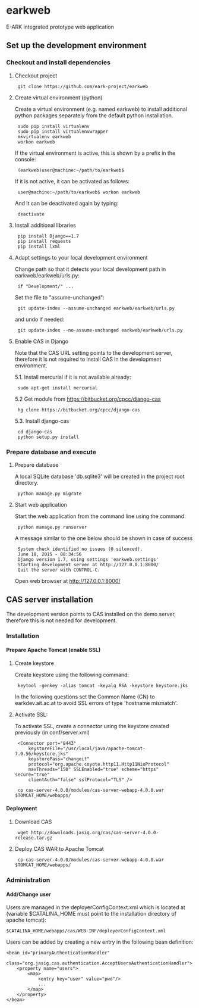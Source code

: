# earkweb
E-ARK integrated prototype web application

## Set up the development environment

### Checkout and install dependencies

1. Checkout project

        git clone https://github.com/eark-project/earkweb

2. Create virtual environment (python)

    Create a virtual environment (e.g. named earkweb) to install additional python packages separately from the default python installation.

        sudo pip install virtualenv
        sudo pip install virtualenvwrapper
        mkvirtualenv earkweb
        workon earkweb
        
    If the virtual environment is active, this is shown by a prefix in the console:
    
        (earkweb)user@machine:~/path/to/earkweb$
        
    If it is not active, it can be activated as follows:
    
        user@machine:~/path/to/earkweb$ workon earkweb

    And it can be deactivated again by typing:
    
        deactivate

3. Install additional libraries

        pip install Django==1.7
        pip install requests
        pip install lxml

4. Adapt settings to your local development environment

    Change path so that it detects your local development path in earkweb/earkweb/urls.py:
    
        if "Development/" ...
    
    Set the file to "assume-unchanged":
    
        git update-index --assume-unchanged earkweb/earkweb/urls.py
    
    and undo if needed:
    
        git update-index --no-assume-unchanged earkweb/earkweb/urls.py

5. Enable CAS in Django

    Note that the CAS URL setting points to the development server, therefore it is not required
    to install CAS in the development environment.

    5.1. Install mercurial if it is not available already:

        sudo apt-get install mercurial

    5.2 Get module from https://bitbucket.org/cpcc/django-cas

        hg clone https://bitbucket.org/cpcc/django-cas
    
    5.3. Install django-cas

        cd django-cas
        python setup.py install
    
### Prepare database and execute

1. Prepare database

    A local SQLite database 'db.sqlite3' will be created in the project root directory.

        python manage.py migrate
    
2. Start web application

    Start the web application from the command line using the command:

        python manage.py runserver
        
    A message similar to the one below should be shown in case of success
    
        System check identified no issues (0 silenced).
        June 18, 2015 - 08:34:56
        Django version 1.7, using settings 'earkweb.settings'
        Starting development server at http://127.0.0.1:8000/
        Quit the server with CONTROL-C.
        
    Open web browser at http://127.0.0.1:8000/

## CAS server installation

The development version points to CAS installed on the demo server, therefore this is not needed for
development.

### Installation

#### Prepare Apache Tomcat (enable SSL)

1. Create keystore

    Create keystore using the following command:

        keytool -genkey -alias tomcat -keyalg RSA -keystore keystore.jks
        
    In the following questions set the Common Name (CN) to earkdev.ait.ac.at to avoid SSL errors of type 'hostname mismatch'.

2. Activate SSL:

    To activate SSL, create a connector using the keystore created previously (in conf/server.xml)

        <Connector port="8443" 
            keystoreFile="/usr/local/java/apache-tomcat-7.0.56/keystore.jks" 
            keystorePass="changeit" 
            protocol="org.apache.coyote.http11.Http11NioProtocol"
            maxThreads="150" SSLEnabled="true" scheme="https" secure="true"
            clientAuth="false" sslProtocol="TLS" />

        cp cas-server-4.0.0/modules/cas-server-webapp-4.0.0.war $TOMCAT_HOME/webapps/

#### Deployment

1. Download CAS

        wget http://downloads.jasig.org/cas/cas-server-4.0.0-release.tar.gz

2. Deploy CAS WAR to Apache Tomcat

        cp cas-server-4.0.0/modules/cas-server-webapp-4.0.0.war $TOMCAT_HOME/webapps/
    
### Administration

#### Add/Change user

Users are managed in the deployerConfigContext.xml which is located at (variable $CATALINA_HOME must point to the installation directory of apache tomcat):

    $CATALINA_HOME/webapps/cas/WEB-INF/deployerConfigContext.xml
    
Users can be added by creating a new entry in the following bean definition:
   
    <bean id="primaryAuthenticationHandler"
          class="org.jasig.cas.authentication.AcceptUsersAuthenticationHandler">
        <property name="users">
            <map>
                <entry key="user" value="pwd"/>
                ...
            </map>
        </property>
    </bean>


